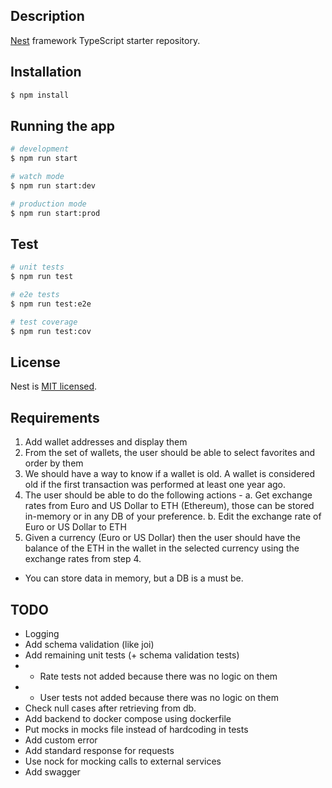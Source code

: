 
## Description

[Nest](https://github.com/nestjs/nest) framework TypeScript starter repository.

## Installation

```bash
$ npm install
```

## Running the app

```bash
# development
$ npm run start

# watch mode
$ npm run start:dev

# production mode
$ npm run start:prod
```

## Test

```bash
# unit tests
$ npm run test

# e2e tests
$ npm run test:e2e

# test coverage
$ npm run test:cov
```
## License

Nest is [MIT licensed](LICENSE).


## Requirements

1. Add wallet addresses and display them 
2. From the set of wallets, the user should be able to select favorites and order by them 
3. We should have a way to know if a wallet is old. A wallet is considered old if the first transaction was performed at least one year ago. 
4. The user should be able to do the following actions - 
  a. Get exchange rates from Euro and US Dollar to ETH (Ethereum), those can be stored in-memory or in any DB of your preference. 
  b. Edit the exchange rate of Euro or US Dollar to ETH 
5. Given a currency (Euro or US Dollar) then the user should have the balance of the ETH in the wallet in the selected currency using the exchange rates from step 4. 
- You can store data in memory, but a DB is a must be.


## TODO
- Logging
- Add schema validation (like joi)
- Add remaining unit tests (+ schema validation tests)
- - Rate tests not added because there was no logic on them
- - User tests not added because there was no logic on them
- Check null cases after retrieving from db.
- Add backend to docker compose using dockerfile
- Put mocks in mocks file instead of hardcoding in tests
- Add custom error
- Add standard response for requests
- Use nock for mocking calls to external services
- Add swagger